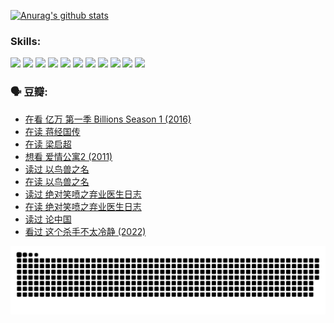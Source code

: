 
[![Anurag's github stats](https://github-readme-stats.vercel.app/api?username=w940853815)](https://github.com/anuraghazra/github-readme-stats)

### Skills:

<code><img height="32" src="https://cdn.jsdelivr.net/npm/simple-icons@v5/icons/python.svg"></code>
<code><img height="32" src="https://cdn.jsdelivr.net/npm/simple-icons@v5/icons/javascript.svg"></code>
<code><img height="32" src="https://cdn.jsdelivr.net/npm/simple-icons@v5/icons/django.svg"></code>
<code><img height="32" src="https://cdn.jsdelivr.net/npm/simple-icons@v5/icons/flask.svg"></code>
<code><img height="32" src="https://cdn.jsdelivr.net/npm/simple-icons@v5/icons/vuetify.svg"></code>
<code><img height="32" src="https://cdn.jsdelivr.net/npm/simple-icons@v5/icons/git.svg"></code>
<code><img height="32" src="https://cdn.jsdelivr.net/npm/simple-icons@v5/icons/docker.svg"></code>
<code><img height="32" src="https://cdn.jsdelivr.net/npm/simple-icons@v5/icons/postgresql.svg"></code>
<code><img height="32" src="https://cdn.jsdelivr.net/npm/simple-icons@v5/icons/elasticsearch.svg"></code>
<code><img height="32" src="https://cdn.jsdelivr.net/npm/simple-icons@v5/icons/macos.svg"></code>
<code><img height="32" src="https://cdn.jsdelivr.net/npm/simple-icons@v5/icons/linux.svg"></code>

### 🗣 豆瓣:

<!-- DOUBAN-ACTIVITIES:START -->
- [在看 亿万 第一季 Billions Season 1‎ (2016)](https://www.douban.com/people/136069238/status/3878098700/?_i=53682680)
- [在读 蒋经国传](https://www.douban.com/people/136069238/status/3877458956/?_i=53682680)
- [在读 梁启超](https://www.douban.com/people/136069238/status/3876806133/?_i=53682680)
- [想看 爱情公寓2‎ (2011)](https://www.douban.com/people/136069238/status/3876682115/?_i=53682680)
- [读过 以鸟兽之名](https://www.douban.com/people/136069238/status/3876369302/?_i=53682680)
- [在读 以鸟兽之名](https://www.douban.com/people/136069238/status/3869094471/?_i=53682680)
- [读过 绝对笑喷之弃业医生日志](https://www.douban.com/people/136069238/status/3869093225/?_i=53682680)
- [在读 绝对笑喷之弃业医生日志](https://www.douban.com/people/136069238/status/3862106751/?_i=53682680)
- [读过 论中国](https://www.douban.com/people/136069238/status/3862105795/?_i=53682680)
- [看过 这个杀手不太冷静‎ (2022)](https://www.douban.com/people/136069238/status/3856458693/?_i=53682680)
<!-- DOUBAN-ACTIVITIES:END -->


![Snake animation](https://raw.githubusercontent.com/w940853815/w940853815/output/github-contribution-grid-snake.svg)

<!--
**w940853815/w940853815** is a ✨ _special_ ✨ repository because its `README.md` (this file) appears on your GitHub profile.

Here are some ideas to get you started:

- 🔭 I’m currently working on ...
- 🌱 I’m currently learning ...
- 👯 I’m looking to collaborate on ...
- 🤔 I’m looking for help with ...
- 💬 Ask me about ...
- 📫 How to reach me: ...
- 😄 Pronouns: ...
- ⚡ Fun fact: ...
-->
